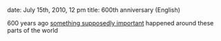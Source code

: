 date: July 15th, 2010, 12 pm
title: 600th anniversary (English)

600 years ago [something supposedly important](http://en.wikipedia.org/wiki/Battle_of_Grunwald)
happened around these parts of the world
